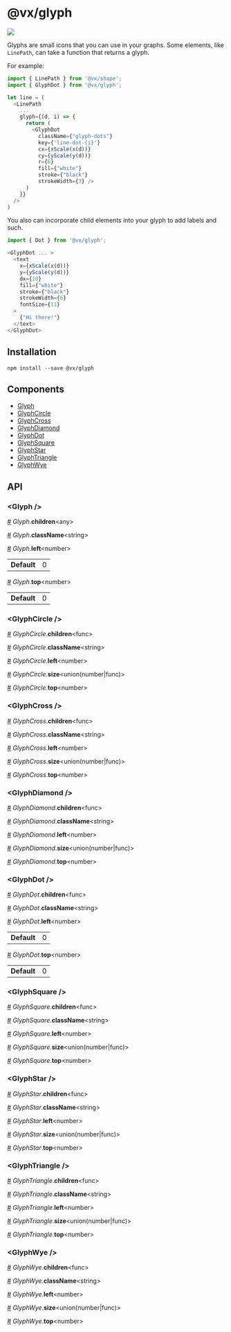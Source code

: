 # @vx/glyph

<a title="@vx/glyph npm downloads" href="https://www.npmjs.com/package/@vx/glyph">
  <img src="https://img.shields.io/npm/dm/@vx/glyph.svg?style=flat-square" />
</a>

Glyphs are small icons that you can use in your graphs. Some elements, like `LinePath`, can take a function that returns a glyph.

For example:

```js
import { LinePath } from '@vx/shape';
import { GlyphDot } from '@vx/glyph';

let line = (
  <LinePath
    ...
    glyph={(d, i) => {
      return (
        <GlyphDot
          className={"glyph-dots"}
          key={'line-dot-{i}'}
          cx={xScale(x(d))}
          cy={yScale(y(d))}
          r={6}
          fill={"white"}
          stroke={"black"}
          strokeWidth={3} />
      )
    }}
  />
)
```

You also can incorporate child elements into your glyph to add labels and such.

```js
import { Dot } from '@vx/glyph';

<GlyphDot ... >
  <text
    x={xScale(x(d))}
    y={yScale(y(d))}
    dx={10}
    fill={"white"}
    stroke={"black"}
    strokeWidth={6}
    fontSize={11}
  >
    {"Hi there!"}
  </text>
</GlyphDot>
```


## Installation

```
npm install --save @vx/glyph
```


## Components



  - [Glyph](#glyph-)
  - [GlyphCircle](#glyphcircle-)
  - [GlyphCross](#glyphcross-)
  - [GlyphDiamond](#glyphdiamond-)
  - [GlyphDot](#glyphdot-)
  - [GlyphSquare](#glyphsquare-)
  - [GlyphStar](#glyphstar-)
  - [GlyphTriangle](#glyphtriangle-)
  - [GlyphWye](#glyphwye-)

## API



<h3 id="glyph-">&lt;Glyph /&gt;</h3>



<a id="#Glyph__children" name="Glyph__children" href="#Glyph__children">#</a> *Glyph*.**children**&lt;any&gt;  

<a id="#Glyph__className" name="Glyph__className" href="#Glyph__className">#</a> *Glyph*.**className**&lt;string&gt;  

<a id="#Glyph__left" name="Glyph__left" href="#Glyph__left">#</a> *Glyph*.**left**&lt;number&gt;  <table><tr><td><strong>Default</strong></td><td>0</td></td></table>

<a id="#Glyph__top" name="Glyph__top" href="#Glyph__top">#</a> *Glyph*.**top**&lt;number&gt;  <table><tr><td><strong>Default</strong></td><td>0</td></td></table>

<h3 id="glyphcircle-">&lt;GlyphCircle /&gt;</h3>



<a id="#GlyphCircle__children" name="GlyphCircle__children" href="#GlyphCircle__children">#</a> *GlyphCircle*.**children**&lt;func&gt;  

<a id="#GlyphCircle__className" name="GlyphCircle__className" href="#GlyphCircle__className">#</a> *GlyphCircle*.**className**&lt;string&gt;  

<a id="#GlyphCircle__left" name="GlyphCircle__left" href="#GlyphCircle__left">#</a> *GlyphCircle*.**left**&lt;number&gt;  

<a id="#GlyphCircle__size" name="GlyphCircle__size" href="#GlyphCircle__size">#</a> *GlyphCircle*.**size**&lt;union(number|func)&gt;  

<a id="#GlyphCircle__top" name="GlyphCircle__top" href="#GlyphCircle__top">#</a> *GlyphCircle*.**top**&lt;number&gt;  

<h3 id="glyphcross-">&lt;GlyphCross /&gt;</h3>



<a id="#GlyphCross__children" name="GlyphCross__children" href="#GlyphCross__children">#</a> *GlyphCross*.**children**&lt;func&gt;  

<a id="#GlyphCross__className" name="GlyphCross__className" href="#GlyphCross__className">#</a> *GlyphCross*.**className**&lt;string&gt;  

<a id="#GlyphCross__left" name="GlyphCross__left" href="#GlyphCross__left">#</a> *GlyphCross*.**left**&lt;number&gt;  

<a id="#GlyphCross__size" name="GlyphCross__size" href="#GlyphCross__size">#</a> *GlyphCross*.**size**&lt;union(number|func)&gt;  

<a id="#GlyphCross__top" name="GlyphCross__top" href="#GlyphCross__top">#</a> *GlyphCross*.**top**&lt;number&gt;  

<h3 id="glyphdiamond-">&lt;GlyphDiamond /&gt;</h3>



<a id="#GlyphDiamond__children" name="GlyphDiamond__children" href="#GlyphDiamond__children">#</a> *GlyphDiamond*.**children**&lt;func&gt;  

<a id="#GlyphDiamond__className" name="GlyphDiamond__className" href="#GlyphDiamond__className">#</a> *GlyphDiamond*.**className**&lt;string&gt;  

<a id="#GlyphDiamond__left" name="GlyphDiamond__left" href="#GlyphDiamond__left">#</a> *GlyphDiamond*.**left**&lt;number&gt;  

<a id="#GlyphDiamond__size" name="GlyphDiamond__size" href="#GlyphDiamond__size">#</a> *GlyphDiamond*.**size**&lt;union(number|func)&gt;  

<a id="#GlyphDiamond__top" name="GlyphDiamond__top" href="#GlyphDiamond__top">#</a> *GlyphDiamond*.**top**&lt;number&gt;  

<h3 id="glyphdot-">&lt;GlyphDot /&gt;</h3>



<a id="#GlyphDot__children" name="GlyphDot__children" href="#GlyphDot__children">#</a> *GlyphDot*.**children**&lt;func&gt;  

<a id="#GlyphDot__className" name="GlyphDot__className" href="#GlyphDot__className">#</a> *GlyphDot*.**className**&lt;string&gt;  

<a id="#GlyphDot__left" name="GlyphDot__left" href="#GlyphDot__left">#</a> *GlyphDot*.**left**&lt;number&gt;  <table><tr><td><strong>Default</strong></td><td>0</td></td></table>

<a id="#GlyphDot__top" name="GlyphDot__top" href="#GlyphDot__top">#</a> *GlyphDot*.**top**&lt;number&gt;  <table><tr><td><strong>Default</strong></td><td>0</td></td></table>

<h3 id="glyphsquare-">&lt;GlyphSquare /&gt;</h3>



<a id="#GlyphSquare__children" name="GlyphSquare__children" href="#GlyphSquare__children">#</a> *GlyphSquare*.**children**&lt;func&gt;  

<a id="#GlyphSquare__className" name="GlyphSquare__className" href="#GlyphSquare__className">#</a> *GlyphSquare*.**className**&lt;string&gt;  

<a id="#GlyphSquare__left" name="GlyphSquare__left" href="#GlyphSquare__left">#</a> *GlyphSquare*.**left**&lt;number&gt;  

<a id="#GlyphSquare__size" name="GlyphSquare__size" href="#GlyphSquare__size">#</a> *GlyphSquare*.**size**&lt;union(number|func)&gt;  

<a id="#GlyphSquare__top" name="GlyphSquare__top" href="#GlyphSquare__top">#</a> *GlyphSquare*.**top**&lt;number&gt;  

<h3 id="glyphstar-">&lt;GlyphStar /&gt;</h3>



<a id="#GlyphStar__children" name="GlyphStar__children" href="#GlyphStar__children">#</a> *GlyphStar*.**children**&lt;func&gt;  

<a id="#GlyphStar__className" name="GlyphStar__className" href="#GlyphStar__className">#</a> *GlyphStar*.**className**&lt;string&gt;  

<a id="#GlyphStar__left" name="GlyphStar__left" href="#GlyphStar__left">#</a> *GlyphStar*.**left**&lt;number&gt;  

<a id="#GlyphStar__size" name="GlyphStar__size" href="#GlyphStar__size">#</a> *GlyphStar*.**size**&lt;union(number|func)&gt;  

<a id="#GlyphStar__top" name="GlyphStar__top" href="#GlyphStar__top">#</a> *GlyphStar*.**top**&lt;number&gt;  

<h3 id="glyphtriangle-">&lt;GlyphTriangle /&gt;</h3>



<a id="#GlyphTriangle__children" name="GlyphTriangle__children" href="#GlyphTriangle__children">#</a> *GlyphTriangle*.**children**&lt;func&gt;  

<a id="#GlyphTriangle__className" name="GlyphTriangle__className" href="#GlyphTriangle__className">#</a> *GlyphTriangle*.**className**&lt;string&gt;  

<a id="#GlyphTriangle__left" name="GlyphTriangle__left" href="#GlyphTriangle__left">#</a> *GlyphTriangle*.**left**&lt;number&gt;  

<a id="#GlyphTriangle__size" name="GlyphTriangle__size" href="#GlyphTriangle__size">#</a> *GlyphTriangle*.**size**&lt;union(number|func)&gt;  

<a id="#GlyphTriangle__top" name="GlyphTriangle__top" href="#GlyphTriangle__top">#</a> *GlyphTriangle*.**top**&lt;number&gt;  

<h3 id="glyphwye-">&lt;GlyphWye /&gt;</h3>



<a id="#GlyphWye__children" name="GlyphWye__children" href="#GlyphWye__children">#</a> *GlyphWye*.**children**&lt;func&gt;  

<a id="#GlyphWye__className" name="GlyphWye__className" href="#GlyphWye__className">#</a> *GlyphWye*.**className**&lt;string&gt;  

<a id="#GlyphWye__left" name="GlyphWye__left" href="#GlyphWye__left">#</a> *GlyphWye*.**left**&lt;number&gt;  

<a id="#GlyphWye__size" name="GlyphWye__size" href="#GlyphWye__size">#</a> *GlyphWye*.**size**&lt;union(number|func)&gt;  

<a id="#GlyphWye__top" name="GlyphWye__top" href="#GlyphWye__top">#</a> *GlyphWye*.**top**&lt;number&gt;  
